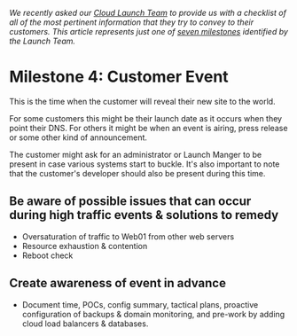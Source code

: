 *We recently asked our [Cloud Launch Team](http://www.rackspace.com/blog/an-insiders-look-at-the-cloud-launch-team/) to provide us with a checklist of all of the most pertinent information that they try to convey to their customers. This article represents just one of [seven milestones](getting_started_master_article.md) identified by the Launch Team.*

# Milestone 4:  Customer Event

This is the time when the customer will reveal their new site to the world.

For some customers this might be their launch date as it occurs when they point their DNS.  For others it might be when an event is airing, press release or some other kind of announcement.

The customer might ask for an administrator or Launch Manger to be present in case various systems start to buckle. It's also important to note that the customer's developer should also be present during this time.

## Be aware of possible issues that can occur during high traffic events & solutions to remedy

* Oversaturation of traffic to Web01 from other web servers
* Resource exhaustion & contention
* Reboot check

## Create awareness of event in advance

* Document time, POCs, config summary, tactical plans, proactive configuration of backups & domain monitoring, and pre-work by adding cloud load balancers & databases.
